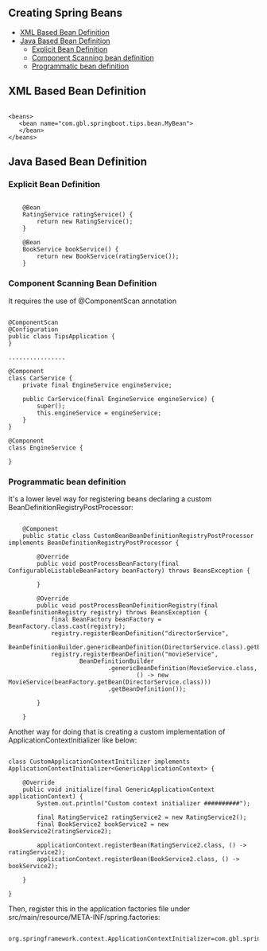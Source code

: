## Creating Spring Beans

* [XML Based Bean Definition](#a)
* [Java Based Bean Definition](#b)
  * [Explicit Bean Definition](#explicit-bean-definition)
  * [Component Scanning bean definition](#component-scanning-bean-definition)
  * [Programmatic bean definition](#programmatic-bean-definition)

## XML Based Bean Definition
<a name="a"></a>

~~~

<beans>
   <bean name="com.gbl.springboot.tips.bean.MyBean">
   </bean>
</beans>

~~~
	

## Java Based Bean Definition
<a name="b"></a>

### Explicit Bean Definition

~~~

    @Bean
    RatingService ratingService() {
        return new RatingService();
    }

    @Bean
    BookService bookService() {
        return new BookService(ratingService());
    }

~~~

### Component Scanning Bean Definition

It requires the use of @ComponentScan annotation

~~~

@ComponentScan
@Configuration
public class TipsApplication {
}

................

@Component
class CarService {
    private final EngineService engineService;

    public CarService(final EngineService engineService) {
        super();
        this.engineService = engineService;
    }
}

@Component
class EngineService {

}

~~~

### Programmatic bean definition 

It's a lower level way for registering beans declaring a custom BeanDefinitionRegistryPostProcessor:

~~~

    @Component
    public static class CustomBeanBeanDefinitionRegistryPostProcessor implements BeanDefinitionRegistryPostProcessor {

        @Override
        public void postProcessBeanFactory(final ConfigurableListableBeanFactory beanFactory) throws BeansException {

        }

        @Override
        public void postProcessBeanDefinitionRegistry(final BeanDefinitionRegistry registry) throws BeansException {
            final BeanFactory beanFactory = BeanFactory.class.cast(registry);
            registry.registerBeanDefinition("directorService",
                    BeanDefinitionBuilder.genericBeanDefinition(DirectorService.class).getBeanDefinition());
            registry.registerBeanDefinition("movieService",
                    BeanDefinitionBuilder
                            .genericBeanDefinition(MovieService.class,
                                    () -> new MovieService(beanFactory.getBean(DirectorService.class)))
                            .getBeanDefinition());

        }

    }

~~~

Another way for doing that is creating a custom implementation of ApplicationContextInitializer like 
below:

~~~

class CustomApplicationContextInitilizer implements ApplicationContextInitializer<GenericApplicationContext> {

    @Override
    public void initialize(final GenericApplicationContext applicationContext) {
        System.out.println("Custom context initializer ##########");

        final RatingService2 ratingService2 = new RatingService2();
        final BookService2 bookService2 = new BookService2(ratingService2);

        applicationContext.registerBean(RatingService2.class, () -> ratingService2);
        applicationContext.registerBean(BookService2.class, () -> bookService2);

    }

}

~~~

Then, register this in the application factories file under src/main/resource/META-INF/spring.factories:

~~~

org.springframework.context.ApplicationContextInitializer=com.gbl.springboot.tips.CustomApplicationContextInitilizer

~~~


	
	

	



	
	
	

